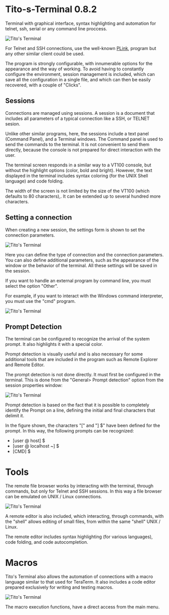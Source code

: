 Tito-s-Terminal 0.8.2
=====================

Terminal with graphical interface, syntax highlighting and automation for telnet, ssh, serial or any command line proccess.

![Tito's Terminal](https://github.com/t-edson/Tito-s-Terminal/blob/0.8/_screenshots/screen1.png "Pantalla de Tito's Terminal")

For Telnet and SSH connections, use the well-known [PLink](http://the.earth.li/~sgtatham/putty/0.60/htmldoc/Chapter7.html), program but any other similar client could be used.

The program is strongly configurable, with innumerable options for the appearance and the way of working. To avoid having to constantly configure the environment, session management is included, which can save all the configuration in a single file, and which can then be easily recovered, with a couple of "Clicks".

## Sessions

Connections are managed using sessions. A session is a document that includes all parameters of a typical connection like a SSH, or TELNET sesion.

Unlike other similar programs, here, the sessions include a text panel (Command Panel), and a Terminal windows. The Command panel is used to send the commands to the terminal. It is not convenient to send them directly, because the console is not prepared for direct interaction with the user.

The terminal screen responds in a similar way to a VT100 console, but without the highlight options (color, bold and bright). However, the text displayed in the terminal includes syntax coloring (for the UNIX Shell language) and code folding.

The width of the screen is not limited by the size of the VT100 (which defaults to 80 characters),. It can be extended up to several hundred more characters.

## Setting a connection

When creating a new session, the settings form is shown to set the connection parameters.

![Tito's Terminal](https://github.com/t-edson/Tito-s-Terminal/blob/0.8.2/_screenshots/connect_settings.png "Connection settings")

Here you can define the type of connection and the connection parameters. You can also define additional parameters, such as the appearance of the window or the behavior of the terminal. All these settings will be saved in the session.

If you want to handle an external program by command line, you must select the option "Other".

For example, if you want to interact with the Windows command interpreter, you must use the "cmd" program.

![Tito's Terminal](https://github.com/t-edson/Tito-s-Terminal/blob/0.8.2/_screenshots/cmd_connection.png "cmd control")

## Prompt Detection

The terminal can be configured to recognize the arrival of the system prompt. It also highlights it with a special color.

Prompt detection is visually useful and is also necessary for some additional tools that are included in the program such as Remote Explorer and Remote Editor.

The prompt detection is not done directly. It must first be configured in the terminal. This is done from the "General> Prompt detection" option from the session properties window:

![Tito's Terminal](https://github.com/t-edson/Tito-s-Terminal/blob/0.8.2/_screenshots/prompt_detec.png "Prompt settings")


Prompt detection is based on the fact that it is possible to completely identify the Prompt on a line, defining the initial and final characters that delimit it.

In the figure shown, the characters "[" and "] $" have been defined for the prompt. In this way, the following prompts can be recognized:

* [user @ host] $
* [user @ localhost ~] $
* [CMD] $

# Tools

The remote file browser works by interacting with the terminal, through commands, but only for Telnet and SSH sessions. In this way a file browser can be emulated on UNIX / Linux connections.

![Tito's Terminal](http://blog.pucp.edu.pe/blog/tito/wp-content/uploads/sites/610/1969/12/tterm5.png "Título de la imagen")

A remote editor is also included, which interacting, through commands, with the "shell" allows editing of small files, from within the same "shell" UNIX / Linux.

The remote editor includes syntax highlighting (for various languages), code folding, and code autocompletion.

# Macros

Tito's Terminal also allows the automation of connections with a macro language similar to that used for TeraTerm. It also includes a code editor prepared exclusively for writing and testing macros.

![Tito's Terminal](http://blog.pucp.edu.pe/blog/tito/wp-content/uploads/sites/610/1969/12/tterm3.png "Título de la imagen")

The macro execution functions, have a direct access from the main menu.

